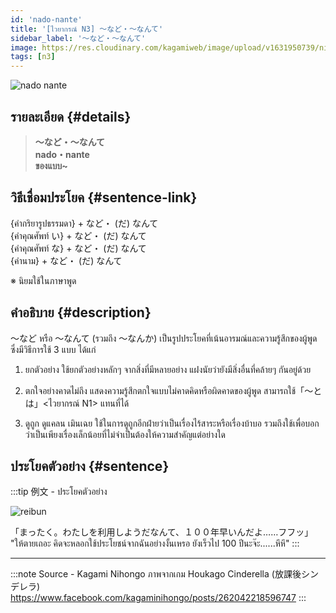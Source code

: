 ```yaml
---
id: 'nado-nante'
title: '[ไวยากรณ์ N3] 〜など・〜なんて'
sidebar_label: '〜など・〜なんて'
image: https://res.cloudinary.com/kagamiweb/image/upload/v1631950739/nihongo/grammar/n3/reibun/nante.jpg
tags: [n3]
---
```


![nado nante](https://res.cloudinary.com/kagamiweb/image/upload/v1631720717/nihongo/grammar/n3/nado-nante.png)

## รายละเอียด {#details}

> **〜など・〜なんて**  
> **nado・nante**  
> **ของแบบ~**

## วิธีเชื่อมประโยค {#sentence-link}

{คำกริยารูปธรรมดา} + など・ (だ) なんて  
{คำคุณศัพท์ い} + など・ (だ) なんて  
{คำคุณศัพท์ な} + など・ (だ) なんて  
{คำนาม} + など・ (だ) なんて

※ นิยมใช้ในภาษาพูด


## คำอธิบาย {#description}

〜など หรือ 〜なんて (รวมถึง 〜なんか) เป็นรูปประโยคที่เน้นอารมณ์และความรู้สึกของผู้พูด ซึ่งมีวิธีการใช้ 3 แบบ ได้แก่

1. ยกตัวอย่าง
ใช้ยกตัวอย่างหลักๆ จากสิ่งที่มีหลายอย่าง แฝงนัยว่ายังมีสิ่งอื่นที่คล้ายๆ กันอยู่ด้วย

2. ตกใจอย่างคาดไม่ถึง
แสดงความรู้สึกตกใจแบบไม่คาดคิดหรือผิดคาดของผู้พูด สามารถใช้「～とは」<ไวยากรณ์ N1> แทนที่ได้

3. ดูถูก ดูแคลน เมินเฉย
ใช้ในการดูถูกอีกฝ่ายว่าเป็นเรื่องไร้สาระหรือเรื่องบ้าบอ รวมถึงใช้เพื่อบอกว่าเป็นเพียงเรื่องเล็กน้อยที่ไม่จำเป็นต้องให้ความสำคัญแต่อย่างใด

## ประโยคตัวอย่าง {#sentence}

:::tip 例文 - ประโยคตัวอย่าง

![reibun](https://res.cloudinary.com/kagamiweb/image/upload/v1631950739/nihongo/grammar/n3/reibun/nante.jpg)

「まったく。わたしを利用しようだなんて、１００年早いんだよ……フフッ」  
"ให้ตายเถอะ คิดจะหลอกใช้ประโยชน์จากฉันอย่างงั้นเหรอ ยังเร็วไป 100 ปีนะจ๊ะ......หึหึ"
:::

---
:::note Source - Kagami Nihongo
ภาพจากเกม Houkago Cinderella (放課後シンデレラ)  
https://www.facebook.com/kagaminihongo/posts/262042218596747
:::